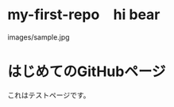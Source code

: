 # my-first-repo　hi bear
images/sample.jpg
<!DOCTYPE html>
<html lang="ja">
<head>
  <meta charset="UTF-8">
  <title>こんにちは GitHub Pages</title>
</head>
<body>
  <h1>はじめてのGitHubページ</h1>
  <p>これはテストページです。</p>
</body>
</html>

